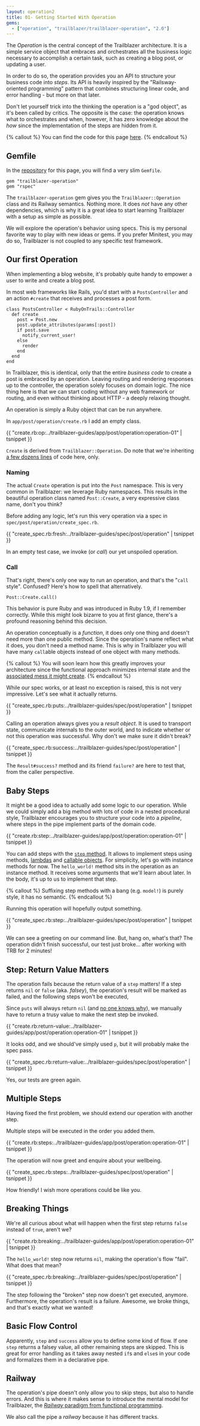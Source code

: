 ```yaml
---
layout: operation2
title: 01- Getting Started With Operation
gems:
  - ["operation", "trailblazer/trailblazer-operation", "2.0"]
---
```


The *Operation* is the central concept of the Trailblazer architecture. It is a simple service object that embraces and orchestrates all the business logic necessary to accomplish a certain task, such as creating a blog post, or updating a user.

In order to do so, the operation provides you an API to structure your business code into *steps*. Its API is heavily inspired by the "Railsway-oriented programming" pattern that combines structuring linear code, and error handling - but more on that later.

Don't let yourself trick into the thinking the operation is a "god object", as it's been called by critics. The opposite is the case: the operation knows what to orchestrates and when, however, it has zero knowledge about the *how* since the implementation of the steps are hidden from it.

{% callout %}
You can find the code for this page [here](https://github.com/trailblazer/guides/tree/operation-01).
{% endcallout %}

## Gemfile

In the [repository](https://github.com/trailblazer/guides/tree/operation-01) for this page, you will find a very slim `Gemfile`.

    gem "trailblazer-operation"
    gem "rspec"

The `trailblazer-operation` gem gives you the `Trailblazer::Operation` class and its Railway semantics. Nothing more. It does *not* have any other dependencies, which is why it is a great idea to start learning Trailblazer with a setup as simple as possible.

We will explore the operation's behavior using specs. This is my personal favorite way to play with new ideas or gems. If you prefer Minitest, you may do so, Trailblazer is not coupled to any specific test framework.

## Our first Operation

When implementing a blog website, it's probably quite handy to empower a user to write and create a blog post.

In most web frameworks like Rails, you'd start with a `PostsController` and an action `#create` that receives and processes a post form.

    class PostsController < RubyOnTrails::Controller
      def create
        post = Post.new
        post.update_attributes(params[:post])
        if post.save
          notify_current_user!
        else
          render
        end
      end
    end

In Trailblazer, this is identical, only that the entire *business code* to create a post is embraced by an operation. Leaving routing and rendering responses up to the controller, the operation solely focuses on domain logic. The nice thing here is that we can start coding without any web framework or routing, and even without thinking about HTTP - a deeply relaxing thought.

An operation is simply a Ruby object that can be run anywhere.

In `app/post/operation/create.rb` I add an empty class.

{{ "create.rb:op:../trailblazer-guides/app/post/operation:operation-01" | tsnippet }}

`Create` is derived from `Trailblazer::Operation`. Do note that we're inheriting [a few dozens lines](https://github.com/trailblazer/trailblazer-operation/blob/master/lib/trailblazer/operation.rb) of code here, only.

### Naming

The actual `Create` operation is put into the `Post` namespace. This is very common in Trailblazer: we leverage Ruby namespaces. This results in the beautiful operation class named `Post::Create`, a very expressive class name, don't you think?

Before adding any logic, let's run this very operation via a spec in `spec/post/operation/create_spec.rb`.

{{ "create_spec.rb:fresh:../trailblazer-guides/spec/post/operation" | tsnippet }}

In an empty test case, we invoke (or *call*) our yet unspoiled operation.

### Call

That's right, there's only one way to run an operation, and that's the "`call` style". Confused? Here's how to spell that alternatively.

    Post::Create.call()

This behavior is pure Ruby and was introduced in Ruby 1.9, if I remember correctly. While this might look bizarre to you at first glance, there's a profound reasoning behind this decision.

<!-- instantiation? -->
An operation conceptually is a *function*, it does only one thing and doesn't need more than one public method. Since the operation's name reflect what it does, you don't need a method name. This is why in Trailblazer you will have many `call`able objects instead of one object with many methods.

{% callout %}
You will soon learn how this greatly improves your architecture since the functional approach minimizes internal state and the [associated mess it might create](https://apotonick.wordpress.com/2014/05/22/rails-misapprehensions-single-responsibility-principle/).
{% endcallout %}

While our spec works, or at least no exception is raised, this is not very impressive. Let's see what it actually returns.

{{ "create_spec.rb:puts:../trailblazer-guides/spec/post/operation" | tsnippet }}

Calling an operation always gives you a *result object*. It is used to transport state, communicate internals to the outer world, and to indicate whether or not this operation was successful. Why don't we make sure it didn't break?

{{ "create_spec.rb:success:../trailblazer-guides/spec/post/operation" | tsnippet }}

The `Result#success?` method and its friend `failure?` are here to test that, from the caller perspective.

## Baby Steps

It might be a good idea to actually add some logic to our operation. While we could simply add a big method with lots of code in a nested procedural style, Trailblazer encourages you to structure your code into a *pipeline*, where steps in the pipe implement parts of the domain code.

{{ "create.rb:step:../trailblazer-guides/app/post/operation:operation-01" | tsnippet }}

You can add steps with the [`step` method](http://trailblazer.to/gems/operation/2.0/api.html#flow-control-step). It allows to implement steps using methods, [lambdas](http://trailblazer.to/gems/operation/2.0/api.html#step-implementation-lambda) and [callable objects](http://trailblazer.to/gems/operation/2.0/api.html#step-implementation-callable). For simplicity, let's go with instance methods for now. The `hello_world!` method sits in the operation as an instance method. It receives some arguments that we'll learn about later. In the body, it's up to us to implement that step.

{% callout %}
Suffixing step methods with a bang (e.g. `model!`) is purely style, it has no semantic.
{% endcallout %}

Running this operation will hopefully output something.

{{ "create_spec.rb:step:../trailblazer-guides/spec/post/operation" | tsnippet }}

We can see a greeting on our command line. But, hang on, what's that? The operation didn't finish successful, our test just broke... after working with TRB for 2 minutes!

## Step: Return Value Matters

The operation fails because the return value of a `step` matters! If a step returns `nil` or `false` (aka. *falsey*), the operation's result will be marked as failed, and the following steps won't be executed,

Since `puts` will always return `nil` (and [no one knows why](http://stackoverflow.com/questions/14741329/why-are-all-my-puts-returning-nil)), we manually have to return a trusy value to make the next step be invoked.

{{ "create.rb:return-value:../trailblazer-guides/app/post/operation:operation-01" | tsnippet }}

It looks odd, and we should've simply used `p`, but it will probably make the spec pass.

{{ "create_spec.rb:return-value:../trailblazer-guides/spec/post/operation" | tsnippet }}

Yes, our tests are green again.

## Multiple Steps

Having fixed the first problem, we should extend our operation with another step.

Multiple steps will be executed in the order you added them.

{{ "create.rb:steps:../trailblazer-guides/app/post/operation:operation-01" | tsnippet }}

The operation will now greet and enquire about your wellbeing.

{{ "create_spec.rb:steps:../trailblazer-guides/spec/post/operation" | tsnippet }}

How friendly! I wish more operations could be like you.

## Breaking Things

We're all curious about what will happen when the first step returns `false` instead of `true`, aren't we?

{{ "create.rb:breaking:../trailblazer-guides/app/post/operation:operation-01" | tsnippet }}

The `hello_world!` step now returns `nil`, making the operation's flow "fail". What does that mean?

{{ "create_spec.rb:breaking:../trailblazer-guides/spec/post/operation" | tsnippet }}

The step following the "broken" step now doesn't get executed, anymore. Furthermore, the operation's result is a failure. Awesome, we broke things, and that's exactly what we wanted!

## Basic Flow Control









Apparently, `step` and `success` allow you to define some kind of flow. If one `step` returns a falsey value, all other remaining steps are skipped. This is great for error handling as it takes away nested `if`s and `else`s in your code and formalizes them in a declarative pipe.

## Railway

The operation's pipe doesn't only allow you to skip steps, but also to handle errors. And this is where it makes sense to introduce the mental model for Trailblazer, the [*Railway* paradigm from functional programming](http://fsharpforfunandprofit.com/rop/).

We also call the pipe a *railway* because it has different tracks.

